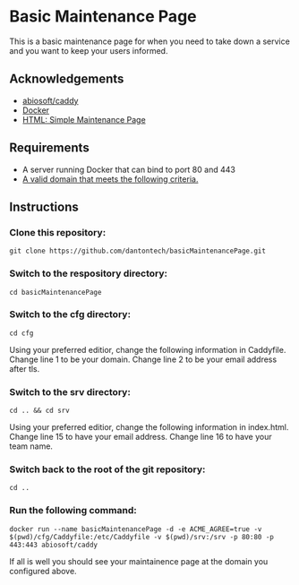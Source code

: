 # Basic Maintenance Page

This is a basic maintenance page for when you need to take down a service and you want to keep your users informed.

## Acknowledgements

* [abiosoft/caddy](https://hub.docker.com/r/abiosoft/caddy/)
* [Docker](https://www.docker.com/)
* [HTML: Simple Maintenance Page](https://gist.github.com/pitch-gist/2999707)


## Requirements

* A server running Docker that can bind to port 80 and 443
* [A valid domain that meets the following criteria.](https://caddyserver.com/docs/automatic-https)

## Instructions

### Clone this repository:

```
git clone https://github.com/dantontech/basicMaintenancePage.git
```

### Switch to the respository directory:

```
cd basicMaintenancePage
```

### Switch to the cfg directory:

```
cd cfg
```

Using your preferred editior, change the following information in Caddyfile.  Change line 1 to be your domain.  Change line 2 to be your email address after tls.

### Switch to the srv directory:

```
cd .. && cd srv
```

Using your preferred editior, change the following information in index.html.  Change line 15 to have your email address.  Change line 16 to have your team name.

### Switch back to the root of the git repository:

```
cd ..
```

### Run the following command:

```
docker run --name basicMaintenancePage -d -e ACME_AGREE=true -v $(pwd)/cfg/Caddyfile:/etc/Caddyfile -v $(pwd)/srv:/srv -p 80:80 -p 443:443 abiosoft/caddy
```

If all is well you should see your maintainence page at the domain you configured above.

